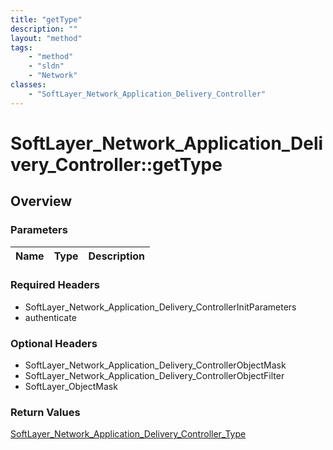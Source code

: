 ```yaml
---
title: "getType"
description: ""
layout: "method"
tags:
    - "method"
    - "sldn"
    - "Network"
classes:
    - "SoftLayer_Network_Application_Delivery_Controller"
---
```

# SoftLayer_Network_Application_Delivery_Controller::getType
## Overview 


### Parameters 
|Name | Type | Description |
| --- | --- | --- |


### Required Headers
* SoftLayer_Network_Application_Delivery_ControllerInitParameters
* authenticate

### Optional Headers
* SoftLayer_Network_Application_Delivery_ControllerObjectMask
* SoftLayer_Network_Application_Delivery_ControllerObjectFilter
* SoftLayer_ObjectMask

### Return Values
<a href='/reference/datatypes/SoftLayer_Network_Application_Delivery_Controller_Type'>SoftLayer_Network_Application_Delivery_Controller_Type </a>
